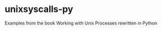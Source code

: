 unixsyscalls-py
===============

Examples from the book Working with Unix Processes rewritten in Python
